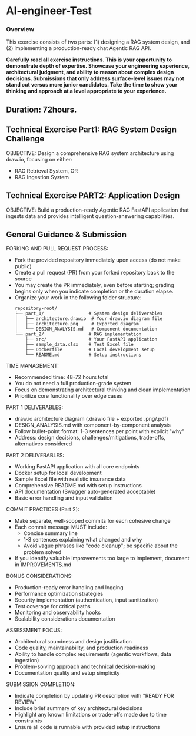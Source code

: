 # AI-engineer-Test

### Overview

This exercise consists of two parts: (1) designing a RAG system design, and (2) implementing a production-ready chat Agentic RAG API.

**Carefully read all exercise instructions. This is your opportunity to demonstrate depth of expertise. Showcase your engineering experience, architectural judgment, and ability to reason about complex design decisions. Submissions that only address surface-level issues may not stand out versus more junior candidates. Take the time to show your thinking and approach at a level appropriate to your experience.**

## Duration: 72hours.

## Technical Exercise Part1: RAG System Design Challenge

OBJECTIVE:
Design a comprehensive RAG system architecture using draw.io, focusing on either:
- RAG Retrieval System, OR  
- RAG Ingestion System

## Technical Exercise PART2: Application Design

OBJECTIVE:
Build a production-ready Agentic RAG FastAPI application that ingests data 
and provides intelligent question-answering capabilities.

## General Guidance & Submission

FORKING AND PULL REQUEST PROCESS:
- Fork the provided repository immediately upon access (do not make public)
- Create a pull request (PR) from your forked repository back to the source
- You may create the PR immediately, even before starting; grading begins only when you indicate completion or the duration elapse.
- Organize your work in the following folder structure:
    ```
    repository-root/
    ├── part_1/                 # System design deliverables
    │   ├── architecture.drawio  # Your draw.io diagram file
    │   ├── architecture.png     # Exported diagram
    │   └── DESIGN_ANALYSIS.md   # Component documentation
    └── part_2/                 # RAG implementation
        ├── src/                # Your FastAPI application
        ├── sample_data.xlsx    # Test Excel file
        ├── Dockerfile          # Local development setup
        └── README.md           # Setup instructions
    ```

TIME MANAGEMENT:
- Recommended time: 48-72 hours total
- You do not need a full production-grade system
- Focus on demonstrating architectural thinking and clean implementation
- Prioritize core functionality over edge cases

PART 1 DELIVERABLES:
- draw.io architecture diagram (.drawio file + exported .png/.pdf)
- DESIGN_ANALYSIS.md with component-by-component analysis
- Follow bullet-point format: 1-3 sentences per point with explicit "why"
- Address: design decisions, challenges/mitigations, trade-offs, alternatives considered

PART 2 DELIVERABLES:
- Working FastAPI application with all core endpoints
- Docker setup for local development
- Sample Excel file with realistic insurance data
- Comprehensive README.md with setup instructions
- API documentation (Swagger auto-generated acceptable)
- Basic error handling and input validation

COMMIT PRACTICES (Part 2):
- Make separate, well-scoped commits for each cohesive change
- Each commit message MUST include:
    - Concise summary line
    - 1-3 sentences explaining what changed and why
    - Avoid vague phrases like "code cleanup"; be specific about the problem solved
- If you identify valuable improvements too large to implement, document in IMPROVEMENTS.md

BONUS CONSIDERATIONS:
- Production-ready error handling and logging
- Performance optimization strategies
- Security implementation (authentication, input sanitization)
- Test coverage for critical paths
- Monitoring and observability hooks
- Scalability considerations documentation

ASSESSMENT FOCUS:
- Architectural soundness and design justification
- Code quality, maintainability, and production readiness
- Ability to handle complex requirements (agentic workflows, data ingestion)
- Problem-solving approach and technical decision-making
- Documentation quality and setup simplicity

SUBMISSION COMPLETION:
- Indicate completion by updating PR description with "READY FOR REVIEW"
- Include brief summary of key architectural decisions
- Highlight any known limitations or trade-offs made due to time constraints
- Ensure all code is runnable with provided setup instructions